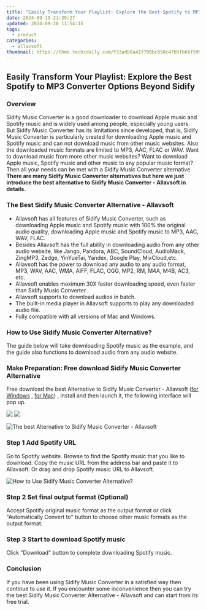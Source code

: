 ```yaml
---
title: "Easily Transform Your Playlist: Explore the Best Spotify to MP3 Converter Options Beyond Sidify"
date: 2024-09-19 21:39:27
updated: 2024-09-20 11:54:15
tags:
  - product
categories:
  - allavsoft
thumbnail: https://thmb.techidaily.com/f33adb8a41f790bc858c47b5fb66f5998fe40f1007e9c52f968a63abc439ec92.jpg
---
```


## Easily Transform Your Playlist: Explore the Best Spotify to MP3 Converter Options Beyond Sidify

### Overview

Sidify Music Converter is a good downloader to download Apple music and Spotify music and is widely used among people, especially young users. But Sidify Music Converter has its limitations since developed, that is, Sidify Music Converter is particularly created for downloading Apple music and Spotify music and can not download music from other music websites. Also the downloaded music formats are limited to MP3, AAC, FLAC or WAV. Want to download music from more other music websites? Want to download Apple music, Spotify music and other music to any popular music format? Then all your needs can be met with a Sidify Music Converter alternative. **There are many Sidify Music Converter alternatives but here we just introduce the best alternative to Sidify Music Converter - Allavsoft in details.**

### The Best Sidify Music Converter Alternative - Allavsoft

* Allavsoft has all features of Sidify Music Converter, such as downloading Apple music and Spotify music with 100% the original audio quality, downloading Apple music and Spotify music to MP3, AAC, WAV, FLAC.
* Besides Allavsoft has the full ability in downloading audio from any other audio website, like Jango, Pandora, ABC, SoundCloud, AudioMack, ZingMP3, Zedge, YinYueTai, Yandex, Google Play, MixCloud,etc.
* Allavsoft has the power to download any audio to any audio format, MP3, WAV, AAC, WMA, AIFF, FLAC, OGG, MP2, RM, M4A, M4B, AC3, etc.
* Allavsoft enables maximum 30X faster downloading speed, even faster than Sidify Music Converter.
* Allavsoft supports to download audios in batch.
* The built-in media player in Allavsoft supports to play any downloaded audio file.
* Fully compatible with all versions of Mac and Windows.

### How to Use Sidify Music Converter Alternative?

The guide below will take downloading Spotify music as the example, and the guide also functions to download audio from any audio website.

### Make Preparation: Free download Sidify Music Converter Alternative

Free download the best Alternative to Sidify Music Converter - Allavsoft ([for Windows](https://tools.techidaily.com/allavsoft/products/) , [for Mac](https://tools.techidaily.com/allavsoft/products/)) , install and then launch it, the following interface will pop up.

[![](https://www.allavsoft.com/how-to/../images/how-to/free-download-win.jpg)](https://tools.techidaily.com/allavsoft/products/) [![](https://www.allavsoft.com/how-to/../images/how-to/free-download-mac.jpg)](https://tools.techidaily.com/allavsoft/products/)

![The best Alternative to Sidify Music Converter - Allavsoft](https://www.allavsoft.com/how-to/../images/allavsoft/screen-shot-600.jpg)

### Step 1 Add Spotify URL

Go to Spotify website. Browse to find the Spotify music that you like to download. Copy the music URL from the address bar and paste it to Allavsoft. Or drag and drop Spotify music URL to Allavsoft.

![How to Use Sidify Music Converter Alternative?](https://www.allavsoft.com/how-to/../images/how-to/download-rtmp-video/download-rtmp-video.jpg)

### Step 2 Set final output format (Optional)

Accept Spotify original music format as the output format or click "Automatically Convert to" button to choose other music formats as the output format.

### Step 3 Start to download Spotify music

Click "Download" button to complete downloading Spotify music.

### Conclusion

If you have been using Sidify Music Converter in a satisfied way then continue to use it. If you encounter some inconvenience then you can try the best Sidify Music Converter Alternative - Allavsoft and can start from its free trial.

<ins class="adsbygoogle"
     style="display:block"
     data-ad-format="autorelaxed"
     data-ad-client="ca-pub-7571918770474297"
     data-ad-slot="1223367746"></ins>



<ins class="adsbygoogle"
     style="display:block"
     data-ad-client="ca-pub-7571918770474297"
     data-ad-slot="8358498916"
     data-ad-format="auto"
     data-full-width-responsive="true"></ins>
